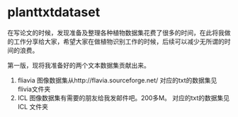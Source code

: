 # planttxtdataset

在写论文的时候，发现准备及整理各种植物数据集花费了很多的时间，在此将我做的工作分享给大家，希望大家在做植物识别工作的时候，后续可以减少无所谓的时间的浪费。

第一版，现将我准备好的两个文本数据集贡献出来。

1. fliavia 
  图像数据集从http://flavia.sourceforge.net/
  对应的txt的数据集见 flivia文件夹
2. ICL 
  图像数据集有需要的朋友给我发邮件吧。200多M。
  对应的txt的数据集见ICL 文件夹 

